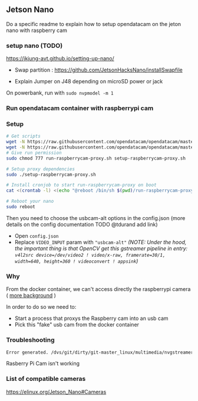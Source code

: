 ## Jetson Nano

Do a specific readme to explain how to setup opendatacam on the jeton nano with raspberry cam

### setup nano (TODO)

https://jkjung-avt.github.io/setting-up-nano/


- Swap partition : https://github.com/JetsonHacksNano/installSwapfile

- Explain Jumper on J48 depending on microSD power or jack

On powerbank, run with  `sudo nvpmodel -m 1`

### Run opendatacam container with raspberrypi cam

### Setup

```bash
# Get scripts
wget -N https://raw.githubusercontent.com/opendatacam/opendatacam/master/docker/run-jetson/setup-raspberrycam-proxy.sh
wget -N https://raw.githubusercontent.com/opendatacam/opendatacam/master/docker/run-jetson/run-raspberrycam-proxy.sh
# Give run permission
sudo chmod 777 run-raspberrycam-proxy.sh setup-raspberrycam-proxy.sh

# Setup proxy dependencies
sudo ./setup-raspberrycam-proxy.sh

# Install cronjob to start run-raspberrycam-proxy on boot
cat <(crontab -l) <(echo "@reboot /bin/sh $(pwd)/run-raspberrycam-proxy.sh") | crontab -

# Reboot your nano
sudo reboot
```

Then you need to choose the usbcam-alt options in the config.json (more details on the config documentation TODO @tdurand add link)

- Open `config.json`
- Replace `VIDEO_INPUT` param with `"usbcam-alt"` _(NOTE: Under the hood, the important thing is that OpenCV get this gstreamer pipeline in entry: `v4l2src device=/dev/video2 ! video/x-raw, framerate=30/1, width=640, height=360 ! videoconvert ! appsink`)_


### Why

From the docker container, we can't access directly the raspberrypi camera ( [more background](https://devtalk.nvidia.com/default/topic/1051653/jetson-nano/access-to-raspberry-cam-nvargus-daemon-from-docker-container/post/5338140/#5338140) )

In order to do so we need to:

- Start a process that proxys the Raspberry cam into an usb cam
- Pick this "fake" usb cam from the docker container


### Troubleshooting

```bash
Error generated. /dvs/git/dirty/git-master_linux/multimedia/nvgstreamer/gst-nvarguscamera/gstnvarguscamerasrc.cpp, execute:521 No cameras available
```

Rasberry Pi Cam isn't working


### List of compatible cameras

https://elinux.org/Jetson_Nano#Cameras